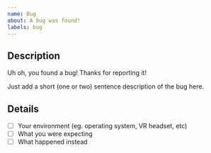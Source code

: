 ```yaml
---
name: Bug
about: A bug was found!
labels: bug
---
```


## Description
Uh oh, you found a bug! Thanks for reporting it!

Just add a short (one or two) sentence description of the bug here.

## Details
- [ ] Your environment (eg. operating system, VR headset, etc)
- [ ] What you were expecting
- [ ] What happened instead